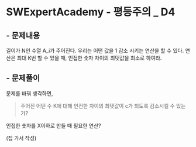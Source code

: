# SWExpertAcademy - 평등주의 _ D4

## - 문제내용

길이가 N인 수열 A_i가 주어진다.
우리는 어떤 값을 1 감소 시키는 연산을 할 수 있다.
연산은 최대 K번 할 수 있을 때,
인접한 숫자 차이의 최댓값을 최소로 하여라.

## - 문제풀이

문제를 바꿔 생각하면,

> 주어진 어떤 수 K에 대해 인전한 차이의 최댓값이 c가 되도록 감소시킬 수 있는가?

인접한 숫자를 X이하로 만들 때 필요한 연산?

(집 가서 작성)